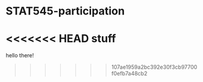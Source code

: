 # STAT545-participation

<<<<<<< HEAD
stuff
=======
hello there!
>>>>>>> 107ae1959a2bc392e30f3cb97700f0efb7a48cb2
